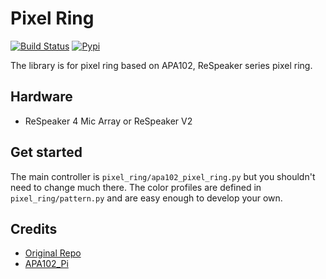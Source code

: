 Pixel Ring
==========

[![Build Status](https://travis-ci.org/respeaker/pixel_ring.svg?branch=master)](https://travis-ci.org/respeaker/pixel_ring)
[![Pypi](https://img.shields.io/pypi/v/pixel_ring.svg)](https://pypi.python.org/pypi/pixel_ring)


The library is for pixel ring based on APA102, ReSpeaker series pixel ring.

## Hardware
+ ReSpeaker 4 Mic Array or ReSpeaker V2

## Get started
The main controller is `pixel_ring/apa102_pixel_ring.py` but you shouldn't need to change much there. The color profiles are defined in `pixel_ring/pattern.py` and are easy enough to develop your own.

## Credits
+ [Original Repo](https://github.com/respeaker/pixel_ring)
+ [APA102_Pi](https://github.com/tinue/APA102_Pi)
